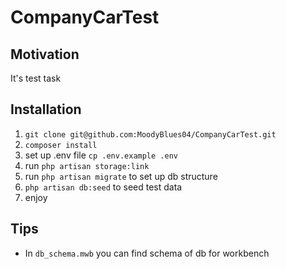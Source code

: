 # CompanyCarTest

## Motivation
It's test task

## Installation
1. ```git clone git@github.com:MoodyBlues04/CompanyCarTest.git```
2. ```composer install```
3. set up .env file ```cp .env.example .env```
4. run ```php artisan storage:link```
5. run ```php artisan migrate``` to set up db structure
6. ```php artisan db:seed``` to seed test data
7. enjoy

## Tips
+ In ``` db_schema.mwb ``` you can find schema of db for workbench
